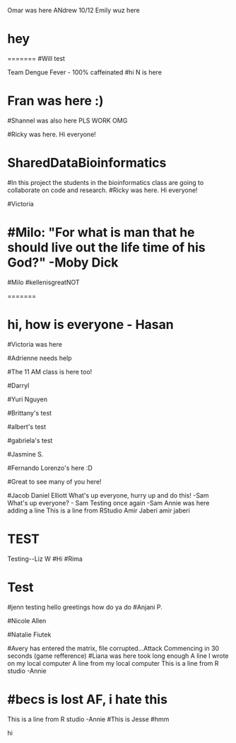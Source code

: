 Omar was here
ANdrew 10/12
Emily wuz here

hey 
=======
=======
#Will test

Team Dengue Fever - 100% caffeinated
#hi N is here
# Fran was here :) 

#Shannel was also here PLS WORK OMG

#Ricky was here. Hi everyone! 

# SharedDataBioinformatics

#In this project the students in the bioinformatics class are going to collaborate on code and research. 
#Ricky was here. Hi everyone! 


#Victoria

#Milo: "For what is man that he should live out the life time of his God?" -Moby Dick
=======
#Milo
#kellenisgreatNOT

=======
# hi, how is everyone - Hasan

#Victoria was here

#Adrienne needs help 

#The 11 AM class is here too! 

#Darryl

#Yuri Nguyen

#Brittany's test

#albert's test

#gabriela's test

#Jasmine S.

#Fernando Lorenzo's here :D

#Great to see many of you here! 

#Jacob Daniel Elliott
What's up everyone, hurry up and do this! -Sam
What's up everyone? - Sam
Testing once again -Sam
Annie was here
adding a line
This is a line from RStudio
Amir Jaberi
amir jaberi

TEST
=======
Testing--Liz W
#Hi
#Rima


Test
=======
#jenn testing
hello greetings how do ya do
#Anjani P.


#Nicole Allen

#Natalie Fiutek

#Avery has entered the matrix, file corrupted...Attack Commencing in 30 seconds (game refference)
#Liana was here
took long enough
A line I wrote on my local computer
A line from my local computer
This is a line from R studio -Annie

#becs is lost AF, i hate this
=======

This is a line from R studio -Annie
#This is Jesse
#hmm




hi


